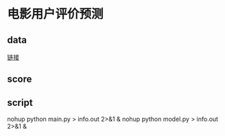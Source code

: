 # 电影用户评价预测
## data
[链接](https://god.yanxishe.com/104)
## score


## script
nohup python main.py > info.out 2>&1 &
nohup python model.py > info.out 2>&1 &
